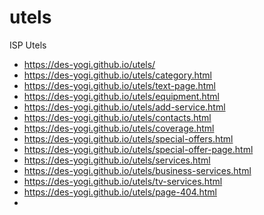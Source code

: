 # utels
ISP Utels
* https://des-yogi.github.io/utels/
* https://des-yogi.github.io/utels/category.html
* https://des-yogi.github.io/utels/text-page.html
* https://des-yogi.github.io/utels/equipment.html
* https://des-yogi.github.io/utels/add-service.html
* https://des-yogi.github.io/utels/contacts.html
* https://des-yogi.github.io/utels/coverage.html
* https://des-yogi.github.io/utels/special-offers.html
* https://des-yogi.github.io/utels/special-offer-page.html
* https://des-yogi.github.io/utels/services.html
* https://des-yogi.github.io/utels/business-services.html
* https://des-yogi.github.io/utels/tv-services.html
* https://des-yogi.github.io/utels/page-404.html
* 
